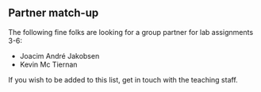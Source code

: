 ## Partner match-up

The following fine folks are looking for a group partner for lab assignments 3-6:

* Joacim André Jakobsen
* Kevin Mc Tiernan

If you wish to be added to this list, get in touch with the teaching staff.
